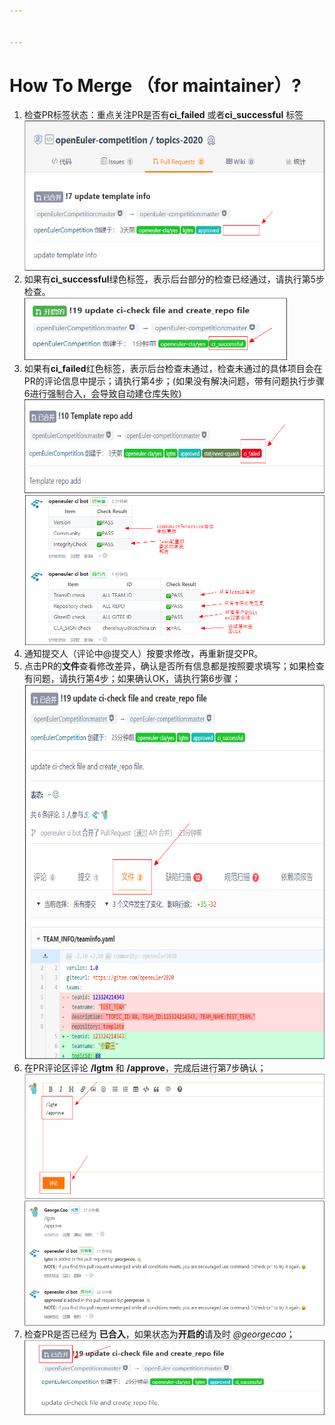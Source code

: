 ```yaml
---


---
```


<h1 id="how-to-merge-（for-maintainer）">How To Merge （for maintainer）?</h1>
<ol>
<li>检查PR标签状态：重点关注PR是否有<strong>ci_failed</strong> 或者<strong>ci_successful</strong> 标签<br>
<img src="image/1.png" width="600" height="240"></li>
<li>如果有<strong>ci_successful</strong>绿色标签，表示后台部分的检查已经通过，请执行第5步检查。<br>
<img src="image/2.png" width="420" height="100"></li>
<li>如果有<strong>ci_failed</strong>红色标签，表示后台检查未通过，检查未通过的具体项目会在PR的评论信息中提示；请执行第4步；(如果没有解决问题，带有问题执行步骤6进行强制合入，会导致自动建仓库失败)<br>
<img src="image/3.png" width="600" height="150"><br>
<img src="image/8.png" width="600" height="240"></li>
<li>通知提交人（评论中@提交人）按要求修改，再重新提交PR。</li>
<li>点击PR的<strong>文件</strong>查看修改差异，确认是否所有信息都是按照要求填写；如果检查有问题，请执行第4步；如果确认OK，请执行第6步骤；<br>
<img src="image/4.png" width="600" height="600"></li>
<li>在PR评论区评论 <strong>/lgtm</strong> 和 <strong>/approve</strong>，完成后进行第7步确认；<br>
<img src="image/5.png" width="600" height="200"><br>
<img src="image/6.png" width="600" height="200"></li>
<li>检查PR是否已经为 <strong>已合入</strong>，如果状态为<strong>开启的</strong>请及时 <em>@georgecao</em>；<br>
<img src="image/7.png" width="600" height="120"></li>
</ol>

